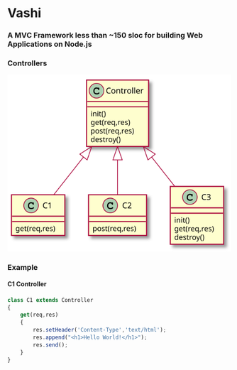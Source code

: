 # Vashi
### A MVC Framework less than ~150 sloc for building Web Applications on Node.js

### Controllers
<img src="./vashi.svg">

### Example
#### C1 Controller
```javascript
class C1 extends Controller
{
    get(req,res)
    {
        res.setHeader('Content-Type','text/html');
        res.append("<h1>Hello World!</h1>");
        res.send();
    }
}
```
